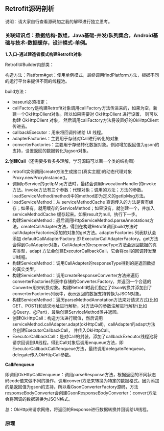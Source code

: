 ## Retrofit源码剖析

说明：请大家自行查看源码加之我的解释进行独立思考。

### 关联知识点：数据结构-数组，Java基础-并发/队列集合，Android基础与技术-数据缓存，设计模式-单例。

**1.入口-通过建造者模式构建Retrofit对象**

Retrofit#Builder内部类：

构造方法：Platform#get：使用单例模式，最终调用findPlatform方法，根据不同的运行平台来提供不同的线程池。

build方法：

- baseurl必须指定；
- callFactory是构建Retrofit对象调用callFactory方法传进来的，如果为空，新建一个OkHttpClient对象。所以如果需要对 OkHttpClient 进行设置， 则可以构建 OkHttpClient 对象， 然后调用callFactory方法将设置好的OkHttpClient传进去。
- callbackExecutor：用来将回调传递给 UI 线程。
- adapterFactories：主要用于存储对Call进行转化的对象
- converterFactories：主要用于存储转化数据对象。例如增加返回值为gson的支持，设置返回的数据转化为gson对象。

**2.创建Call**（还需要多看多多理解，学习源码可以画一个类的结构图）

- retrofit实例调用create方法生成接口(真实主题)的动态代理对象Proxy.newProxyInstance()。
- 调用IpService的getIpMsg方法时，最终会调用InvocationHandler的invoke方法。invoke方法有三个参数：代理对象；调用的方法；方法的参数。loadServiceMethod(method)中的method即为定义的getIpMsg方法。
- loadServiceMethod：从 serviceMethodCache 查询传入的方法是否有缓存；如果有，就用缓存的ServiceMethod；如果没有，就创建一个，并加入serviceMethodCache 缓存起来。如果result为null，执行下一步。
- 构建ServiceMethod：最后调用HttpServiceMethod.parseAnnotations方法。createCallAdapter方法，得到在构建Retrofit调用build方法时callAdapterFactories添加的对象的get方法。adapterFactories 列表默认会添加 defaultCallAdapterFactory 即 ExecutorCallAdapterFactory。get方法会得到CallAdapter对象，CallAdapter的responseType方法会返回数据的真实类型，adapt 方法会创建ExecutorCallbackCall，它会将call的回调转发至UI线程。
- 构建ServiceMethod：调用CallAdapter的responseType得到的是返回数据的真实类型。
- 构建ServiceMethod：调用createResponseConverter方法来遍历converterFactories列表中存储的Converter.Factory，并返回一个合适的Converter用来转换对象。构建Retrofit时我们指定了Gson转换并添加到了converterFactories列表中，表示返回的数据支持转换为JSON对象。
- 构建ServiceMethod：遍历parseMethodAnnotation方法来对请求方式(比如GET、POST)和请求地址进行解析，对方法中的参数注解进行解析(比如@Query、@Part)，最后创建ServiceMethod类并返回。
- 创建OkHttpCall：构造方法进行赋值，然后调用serviceMethod.callAdapter.adapt(okHttpCall)，callAdapter的adapt方法会创建ExecutorCallbackCall， 并传入OkHttpCall。
- ExecutorCallbackCall：是对Call的封装，添加了callbackExecutor线程池将请求回调到UI线程。得到Call对象后调用enqueue方法，即ExecutorCallbackCall#enqueue方法，最终调用delegate#enqueue，delegate传入OkHttpCall参数。

**Call#enqueue**

即调用OkHttpCall#enqueue：调用parseResponse方法，根据返回的不同状态码code值来做不同的操作。调用convert方法来转换为特定的数据格式。因为添加的是返回值为gson的支持，所以看GsonConverterFactory源码，方法responseBodyConverter会创建GsonResponseBodyConverter：convert方法会将回调的数据转换为JSON格式。

总：OkHttp来请求网络，将返回的Response进行数据转换并回调给UI线程。























### 原理